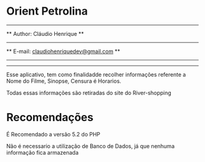 Orient Petrolina
===============
*******************************************************************************
** Author: Cláudio Henrique                                                   **
**                                                                            ** 
** E-mail: claudiohenriquedev@gmail.com                                       ** 
**                                                                            **  
*******************************************************************************

Esse aplicativo, tem como finalidadde recolher informações referente a 
Nome do Filme, Sinopse, Censura é Horarios.

Todas essas informações são retiradas do site do River-shopping

Recomendações
===============
É Recomendado a versão 5.2 do PHP

Não é necessario a utilização de Banco de Dados, já que nenhuma informação fica armazenada


